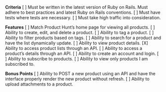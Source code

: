**Criteria**
[ ] Must be written in the latest version of Ruby on Rails.
Must adhere to best practices and latest Ruby on Rails conventions.
[ ] Must have tests where tests are necessary.
[ ] Must take high traffic into consideration.

**Features**
[ ] Match Product Hunt’s home page for viewing all products.
[ ] Ability to create, edit, and delete a product.
[ ] Ability to tag a product.
[ ] Ability to filter products based on tags.
[ ] Ability to search for a product and have the list dynamically update.
[ ] Ability to view product details.
[X] Ability to access product lists through an API.
[ ] Ability to access a product’s details through an API.
[ ] Ability to create an account and login.
[ ] Ability to subscribe to products.
[ ] Ability to view only products I am subscribed to.

**Bonus Points**
[ ] Ability to POST a new product using an API and have the interface properly render the new product without refresh.
[ ] Ability to upload attachments to a product.